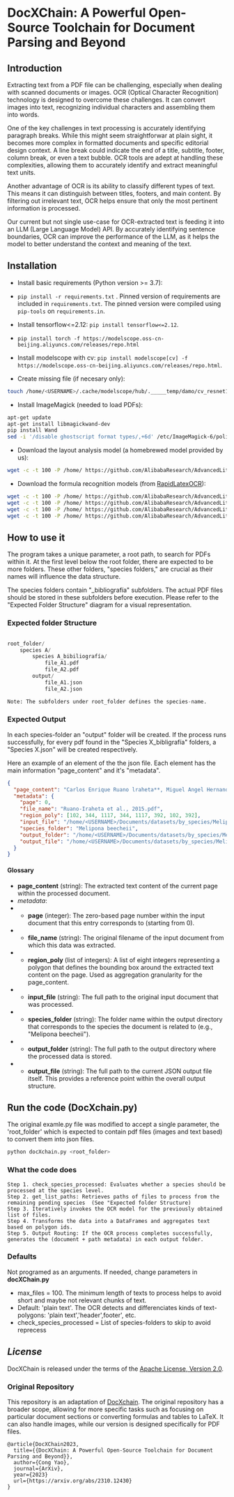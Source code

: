 # DocXChain: A Powerful Open-Source Toolchain for Document Parsing and Beyond

## Introduction

Extracting text from a PDF file can be challenging, especially when dealing with scanned documents or images. OCR (Optical Character Recognition) technology is designed to overcome these challenges. It can convert images into text, recognizing individual characters and assembling them into words.

One of the key challenges in text processing is accurately identifying paragraph breaks. While this might seem straightforwar at plain sight, it becomes more complex in formatted documents and specific editorial design context. A line break could indicate the end of a title, subtitle, footer, column break, or even a text bubble. OCR tools are adept at handling these complexities, allowing them to accurately identify and extract meaningful text units.

Another advantage of OCR is its ability to classify different types of text. This means it can distinguish between titles, footers, and main content. By filtering out irrelevant text, OCR helps ensure that only the most pertinent information is processed.

Our current but not single use-case for OCR-extracted text is feeding it into an LLM (Large Language Model) API. By accurately identifying sentence boundaries, OCR can improve the performance of the LLM, as it helps the model to better understand the context and meaning of the text.


## Installation

* Install basic requirements (Python version >= 3.7):

- `pip install -r requirements.txt` . Pinned version of requirements are included in `requirements.txt`. The pinned version were compiled using `pip-tools` on `requirements.in`.
  
- Install tensorflow<=2.12: `pip install tensorflow<=2.12`.

- `pip install torch -f https://modelscope.oss-cn-beijing.aliyuncs.com/releases/repo.html`

- Install modelscope with cv: `pip install modelscope[cv] -f https://modelscope.oss-cn-beijing.aliyuncs.com/releases/repo.html`. 


- Create missing file (if necesary only):
```sh
touch /home/<USERNAME>/.cache/modelscope/hub/._____temp/damo/cv_resnet18_ocr-detection-line-level_damo/.ipynb_checkpoints/configuration-checkpoint.json
```

* Install ImageMagick (needed to load PDFs):
```bash
apt-get update
apt-get install libmagickwand-dev
pip install Wand
sed -i '/disable ghostscript format types/,+6d' /etc/ImageMagick-6/policy.xml  # run this command if the following message occurs: "wand.exceptions.PolicyError: attempt to perform an operation not allowed by the security policy `PDF'"
```

* Download the layout analysis model (a homebrewed model provided by us):
```bash
wget -c -t 100 -P /home/ https://github.com/AlibabaResearch/AdvancedLiterateMachinery/releases/download/v1.2.0-docX-release/DocXLayout_231012.pth
``` 

* Download the formula recognition models (from [RapidLatexOCR](https://github.com/RapidAI/RapidLatexOCR)):
```bash
wget -c -t 100 -P /home/ https://github.com/AlibabaResearch/AdvancedLiterateMachinery/releases/download/v1.6.0-LaTeX-OCR-models/LaTeX-OCR_image_resizer.onnx
wget -c -t 100 -P /home/ https://github.com/AlibabaResearch/AdvancedLiterateMachinery/releases/download/v1.6.0-LaTeX-OCR-models/LaTeX-OCR_encoder.onnx
wget -c -t 100 -P /home/ https://github.com/AlibabaResearch/AdvancedLiterateMachinery/releases/download/v1.6.0-LaTeX-OCR-models/LaTeX-OCR_decoder.onnx
wget -c -t 100 -P /home/ https://github.com/AlibabaResearch/AdvancedLiterateMachinery/releases/download/v1.6.0-LaTeX-OCR-models/LaTeX-OCR_tokenizer.json
```

## How to use it

The program takes a unique parameter, a root path, to search for PDFs within it. At the first level below the root folder, there are expected to be more folders. These other folders, "species folders," are crucial as their names will influence the data structure.  

The species folders contain "_bibliografía" subfolders. The actual PDF files should be stored in these subfolders before execution. Please refer to the "Expected Folder Structure" diagram for a visual representation.

###  Expected folder Structure

```python

root_folder/
    species A/
        species A_bibiliografía/
            file_A1.pdf
            file_A2.pdf
        output/
            file_A1.json
            file_A2.json

Note: The subfolders under root_folder defines the species-name. 
```

### Expected Output
In each species-folder an "output" folder will be created. If the process runs successfully, for every pdf found in the "Species X_bibligrafía" folders, a "Species X.json" will be created respectively.

Here an example of an element of the the json file. Each element has the main information "page_content" and it's "metadata".

``` json
{
  "page_content": "Carlos Enrique Ruano lraheta**, Miguel Angel Hernandez Martinez\u2019, Luis Alonso Alas Romero\n...",
  "metadata": {
    "page": 0,
    "file_name": "Ruano-Iraheta et al., 2015.pdf",
    "region_poly": [102, 344, 1117, 344, 1117, 392, 102, 392],
    "input_file": "/home/<USERNAME>/Documents/datasets/by_species/Melipona beecheii/Melipona beecheii_bibliografía/Ruano-Iraheta et al., 2015.pdf",
    "species_folder": "Melipona beecheii",
    "output_folder": "/home/<USERNAME>/Documents/datasets/by_species/Melipona beecheii/output",
    "output_file": "/home/<USERNAME>/Documents/datasets/by_species/Melipona beecheii/output/Ruano-Iraheta et al.json"
  }
}
```
#### Glossary

* **page_content** (string): The extracted text content of the current page within the processed document.  
* *metadata*:
* * **page** (integer): The zero-based page number within the input document that this entry corresponds to (starting from 0).  
* * **file_name** (string): The original filename of the input document from which this data was extracted.  
* * **region_poly** (list of integers): A list of eight integers representing a polygon that defines the bounding box around the extracted text content on the page. Used as aggregation granularity for the page_content.  
* * **input_file** (string): The full path to the original input document that was processed.  
* * **species_folder** (string): The folder name within the output directory that corresponds to the species the document is related to (e.g., "Melipona beecheii").  
* * **output_folder** (string): The full path to the output directory where the processed data is stored.  
* * **output_file** (string): The full path to the current JSON output file itself. This provides a reference point within the overall output structure.  


## Run the code (DocXchain.py)

The original examle.py file was modified to accept a single parameter, the 'root_folder' which is expected to contain pdf files (images and text based) to convert them into json files.
```bash
python docXchain.py <root_folder>
```

### What the code does
    Step 1. check_species_processed: Evaluates whether a species should be processed at the species level.
    Step 2. get_list_paths: Retrieves paths of files to process from the remaining pending species  (See "Expected folder Structure)
    Step 3. Iteratively invokes the OCR model for the previously obtained list of files.
    Step 4. Transforms the data into a DataFrames and aggregates text based on polygon ids.
    Step 5. Output Routing: If the OCR process completes successfully, generates the (document + path metadata) in each output folder.


### Defaults

Not programed as an arguments. If needed, change parameters in **docXChain.py**

- max_files = 100. The minimum length of texts to process helps to avoid short and maybe not relevant chunks of text. 
- Default: 'plain text'. The OCR detects and differenciates kinds of text-polygons: 'plain text','header',footer', etc.
- check_species_processed = List of species-folders to skip to avoid reprecess

## *License*
DocXChain is released under the terms of the [Apache License, Version 2.0](LICENSE).

### Original Repository

This repository is an adaptation of [DocXchain](https://github.com/AlibabaResearch/AdvancedLiterateMachinery).
The original repository has a broader scope, allowing for more specific tasks such as focusing on particular document sections or converting formulas and tables to LaTeX. It can also handle images, while our version is designed specifically for PDF files.

```
@article{DocXChain2023,
  title={{DocXChain: A Powerful Open-Source Toolchain for Document Parsing and Beyond}},
  author={Cong Yao},
  journal={ArXiv},
  year={2023}
  url={https://arxiv.org/abs/2310.12430}
}
```

